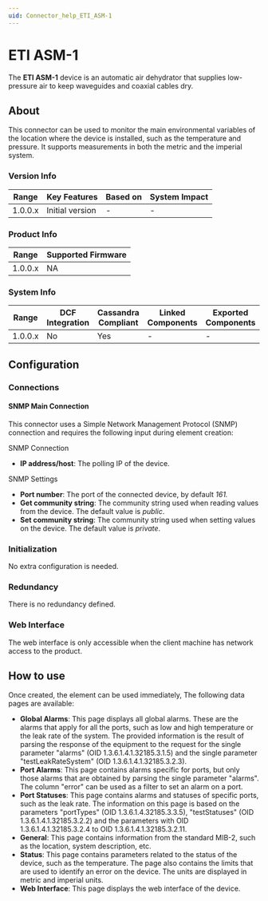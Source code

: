 ```yaml
---
uid: Connector_help_ETI_ASM-1
---
```


# ETI ASM-1

The **ETI ASM-1** device is an automatic air dehydrator that supplies low-pressure air to keep waveguides and coaxial cables dry.

## About

This connector can be used to monitor the main environmental variables of the location where the device is installed, such as the temperature and pressure. It supports measurements in both the metric and the imperial system.

### Version Info

| Range     | Key Features     | Based on     | System Impact     |
|-----------|------------------|--------------|-------------------|
| 1.0.0.x   | Initial version  | -            | -                 |

### Product Info

| Range     | Supported Firmware     |
|-----------|------------------------|
| 1.0.0.x   | NA                     |

### System Info

| Range     | DCF Integration     | Cassandra Compliant     | Linked Components     | Exported Components     |
|-----------|---------------------|-------------------------|-----------------------|-------------------------|
| 1.0.0.x   | No                  | Yes                     | -                     | -                       |

## Configuration

### Connections

#### SNMP Main Connection

This connector uses a Simple Network Management Protocol (SNMP) connection and requires the following input during element creation:

SNMP Connection

- **IP address/host**: The polling IP of the device.

SNMP Settings

- **Port number**: The port of the connected device, by default *161.*
- **Get community string**: The community string used when reading values from the device. The default value is *public*.
- **Set community string**: The community string used when setting values on the device. The default value is *private*.

### Initialization

No extra configuration is needed.

### Redundancy

There is no redundancy defined.

### Web Interface

The web interface is only accessible when the client machine has network access to the product.

## How to use

Once created, the element can be used immediately, The following data pages are available:

- **Global Alarms**: This page displays all global alarms. These are the alarms that apply for all the ports, such as low and high temperature or the leak rate of the system. The provided information is the result of parsing the response of the equipment to the request for the single parameter "alarms" (OID 1.3.6.1.4.1.32185.3.1.5) and the single parameter "testLeakRateSystem" (OID 1.3.6.1.4.1.32185.3.2.3).
- **Port Alarms**: This page contains alarms specific for ports, but only those alarms that are obtained by parsing the single parameter "alarms". The column "error" can be used as a filter to set an alarm on a port.
- **Port Statuses**: This page contains alarms and statuses of specific ports, such as the leak rate. The information on this page is based on the parameters "portTypes" (OID 1.3.6.1.4.32185.3.3.5), "testStatuses" (OID 1.3.6.1.4.1.32185.3.2.2) and the parameters with OID 1.3.6.1.4.1.32185.3.2.4 to OID 1.3.6.1.4.1.32185.3.2.11.
- **General**: This page contains information from the standard MIB-2, such as the location, system description, etc.
- **Status**: This page contains parameters related to the status of the device, such as the temperature. The page also contains the limits that are used to identify an error on the device. The units are displayed in metric and imperial units.
- **Web Interface**: This page displays the web interface of the device.
